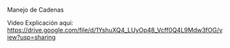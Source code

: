 Manejo de Cadenas

Video Explicación aqui:
https://drive.google.com/file/d/1YshuXQ4_LUyOp48_Vcff0Q4L9Mdw3fOG/view?usp=sharing
